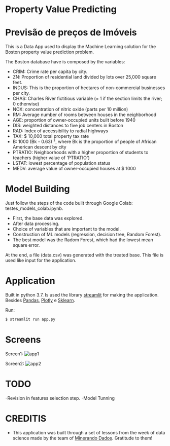 # Property Value Predicting
# Previsão de preços de Imóveis

This is a Data App used to display the Machine Learning solution for the Boston property value prediction problem.

The Boston database have is composed by the variables:
- CRIM: Crime rate per capita by city.
- ZN: Proportion of residential land divided by lots over 25,000 square feet.
- INDUS: This is the proportion of hectares of non-commercial businesses per city.
- CHAS: Charles River fictitious variable (= 1 if the section limits the river; 0 otherwise)
- NOX: concentration of nitric oxide (parts per 10 million)
- RM: Average number of rooms between houses in the neighborhood
- AGE: proportion of owner-occupied units built before 1940
- DIS: weighted distances to five job centers in Boston
- RAD: Index of accessibility to radial highways
- TAX: $ 10,000 total property tax rate
- B: 1000 (Bk - 0.63) ², where Bk is the proportion of people of African American descent by city
- PTRATIO: Neighborhoods with a higher proportion of students to teachers (higher value of 'PTRATIO')
- LSTAT: lowest percentage of population status
- MEDV: average value of owner-occupied houses at $ 1000

# Model Building 
Just follow the steps of the code built through Google Colab: testes_models_colab.ipynb.
- First, the base data was explored.
- After data processing.
- Choice of variables that are important to the model.
- Construction of ML models (regression, decision tree, Random Forest).
- The best model was the Radom Forest, which had the lowest mean square error.

At the end, a file (data.csv) was generated with the treated base.
This file is used like input for the application. 

# Application
Built in python 3.7.
Is used the library [streamlit] for making the application.
Besides [Pandas], [Plotly] e [Sklearn].

Run:
```sh
$ streamlit run app.py
```

# Screens

Screen1:
![app1](https://user-images.githubusercontent.com/11994641/82099185-0ee44080-96dd-11ea-9eae-cad7347cf579.jpg)

Screen2:
![app2](https://user-images.githubusercontent.com/11994641/82099203-20c5e380-96dd-11ea-8d87-426a6f93fddc.jpg)



# TODO 
-Revision in features selection step.
-Model Tunning

# CREDITIS
- This application was built through a set of lessons from the week of data science made by the team of [Minerando Dados].
Gratitude to them!


[//]: # (These are reference links used in the body of this note and get stripped out when the markdown processor does its job. There is no need to format nicely because it shouldn't be seen. Thanks SO - http://stackoverflow.com/questions/4823468/store-comments-in-markdown-syntax)

[streamlit]: <https://www.streamlit.io/>
[pandas]:<https://pandas.pydata.org/>
[plotly]:<plotly.com>
[sklearn]:<https://scikit-learn.org/stable/>
[Minerando Dados]:<https://minerandodados.com.br/>
 
